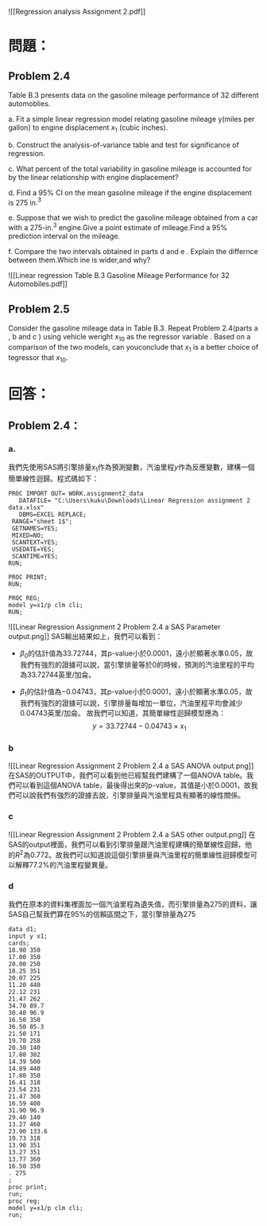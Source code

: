 ![[Regression analysis Assignment 2.pdf]] 
# 問題：
## Problem 2.4
Table B.3 presents data on the gasoline mileage performance of 32 different automoblies.

a. Fit a simple linear regression model relating gasoline mileage y(miles per gallon) to engine displacement $x_1$ (cubic inches).

b. Construct the analysis-of-variance table and test for significance of regression.

c. What percent of the total variability in gasoline mileage is accounted for by the linear relationship with engine displacement?

d. Find a 95% CI on the mean gasoline mileage if the engine displacement is 275 in$.^3$

e. Suppose that we wish to predict the gasoline mileage obtained from a car with a 275-in$.^3$ engine.Give a point estimate of mileage.Find a 95% prediction interval on the mileage.

f. Compare the two intervals obtained in parts d and e . Explain the differnce between them.Which ine is wider,and why?

![[Linear regression Table B.3 Gasoline Mileage Performance for 32 Automobiles.pdf]]
## Problem 2.5
Consider the gasoline mileage data in Table B.3. Repeat Problem 2.4(parts a , b and c ) using vehicle weright $x_{10}$ as the regressor variable . Based on a comparison of the two models, can youconclude that $x_1$ is a better choice of tegressor that $x_{10}$.

# 回答：
## Problem 2.4：
### a. 
我們先使用SAS將引擎排量$x_1$作為預測變數，汽油里程$y$作為反應變數，建構一個簡單線性迴歸。程式碼如下：
```SAS
PROC IMPORT OUT= WORK.assignment2_data 
   DATAFILE= "C:\Users\kuku\Downloads\Linear Regression assignment 2 data.xlsx" 
   DBMS=EXCEL REPLACE;
 RANGE="sheet 1$"; 
 GETNAMES=YES;
 MIXED=NO;
 SCANTEXT=YES;
 USEDATE=YES;
 SCANTIME=YES;
RUN;

PROC PRINT;
RUN;

PROC REG;
model y=x1/p clm cli;
RUN;
```

![[Linear Regression Assignment 2 Problem 2.4 a SAS Parameter output.png]]
SAS輸出結果如上，我們可以看到：
- $\beta_0$的估計值為$33.72744$，其p-value小於$0.0001$，遠小於顯著水準$0.05$，故我們有強烈的證據可以說，當引擎排量等於0的時候，預測的汽油里程的平均為$33.72744$英里/加侖。

- $\beta_1$的估計值為$-0.04743$，其p-value小於$0.0001$，遠小於顯著水準$0.05$，故我們有強烈的證據可以說，引擎排量每增加一單位，汽油里程平均會減少$0.04743$英里/加侖。
故我們可以知道，其簡單線性迴歸模型應為：
$$
y=33.72744-0.04743\times x_1
$$
### b
![[Linear Regression Assignment 2 Problem 2.4 a SAS ANOVA output.png]]
在SAS的OUTPUT中，我們可以看到他已經幫我們建構了一個ANOVA table。我們可以看到這個ANOVA table，最後得出來的p-value，其值是小於0.0001，故我們可以說我們有強烈的證據去說，引擎排量與汽油里程具有顯著的線性關係。
### c
![[Linear Regression Assignment 2 Problem 2.4 a SAS other output.png]]
在SAS的output裡面，我們可以看到引擎排量跟汽油里程建構的簡單線性迴歸，他的$R^2$為$0.772$。故我們可以知道說這個引擎排量與汽油里程的簡單線性迴歸模型可以解釋77.2%的汽油里程變異量。
### d
我們在原本的資料集裡面加一個汽油里程為遺失值，而引擎排量為275的資料，讓SAS自己幫我們算在95%的信賴區間之下，當引擎排量為275
```SAS
data d1;
input y x1;
cards;
18.90 350
17.00 350
20.00 250
18.25 351
20.07 225
11.20 440
22.12 231
21.47 262
34.70 89.7
30.40 96.9
16.50 350
36.50 85.3
21.50 171
19.70 258
20.30 140
17.80 302
14.39 500
14.89 440
17.80 350
16.41 318
23.54 231
21.47 360
16.59 400
31.90 96.9
29.40 140
13.27 460
23.90 133.6
19.73 318
13.90 351
13.27 351
13.77 360
16.50 350
. 275
;
proc print;
run;
proc reg;
model y=x1/p clm cli;
run;
```
